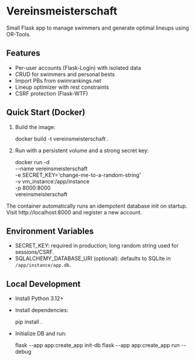 # Vereinsmeisterschaft

Small Flask app to manage swimmers and generate optimal lineups using OR-Tools.

## Features
- Per-user accounts (Flask-Login) with isolated data
- CRUD for swimmers and personal bests
- Import PBs from swimrankings.net
- Lineup optimizer with rest constraints
- CSRF protection (Flask-WTF)

## Quick Start (Docker)
1. Build the image:
   
   docker build -t vereinsmeisterschaft .

2. Run with a persistent volume and a strong secret key:
   
   docker run -d \
     --name vereinsmeisterschaft \
     -e SECRET_KEY='change-me-to-a-random-string' \
     -v vm_instance:/app/instance \
     -p 8000:8000 \
     vereinsmeisterschaft

The container automatically runs an idempotent database init on startup.
Visit http://localhost:8000 and register a new account.

## Environment Variables
- SECRET_KEY: required in production; long random string used for sessions/CSRF.
- SQLALCHEMY_DATABASE_URI (optional): defaults to SQLite in `/app/instance/app.db`.

## Local Development
- Install Python 3.12+
- Install dependencies:
  
  pip install .

- Initialize DB and run:
  
  flask --app app:create_app init-db
  flask --app app:create_app run --debug
